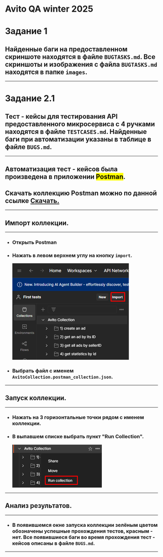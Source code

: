 # Avito QA winter 2025

# Задание 1
## Найденные баги на предоставленном скриншоте находятся в файле `BUGTASKS.md`. Все скриншоты и изображения с файла `BUGTASKS.md` находятся в папке `images`.

---
# Задание 2.1

## Тест - кейсы для тестирования API предоставленного микросервиса с 4 ручками находятся в файле `TESTCASES.md`. Найденные баги при автоматизации указаны в таблице в файле `BUGS.md`.
---
## Автоматизация тест - кейсов была произведена в приложении <mark>Postman</mark>.
## Скачать коллекцию Postman можно по данной ссылке [Скачать.](./AvitoQACollection.postman_collection.json)
---
## Импорт коллекции.
---
* ### Открыть Postman
* ### Нажать в левом верхнем углу на кнопку `import`.
   <img src="https://github.com/Kaledo1337/myavito/blob/main/images/import_avito.png" title="avitoQA" alt="avitoQA" style ="max-width: 100%"/>
* ### Выбрать файл с именем `AvitoCollection.postman_collection.json`.
---
## Запуск коллекции.
---
* ### Нажать на 3 горизонтальные точки рядом с именем коллекции.
* ### В выпавшем списке выбрать пункт "Run Collection".
   <img src="https://github.com/Kaledo1337/myavito/blob/main/images/run_collection.png" title="avitoQA" alt="avitoQA" style ="max-width: 100%"/>
---
## Анализ результатов.
---
* ### В появившемся окне запуска коллекции зелёным цветом обозначены успешные прохождения тестов, красным - нет. Все появившиеся баги во время прохождения тест - кейсов описаны в файле `BUGS.md`.
---


